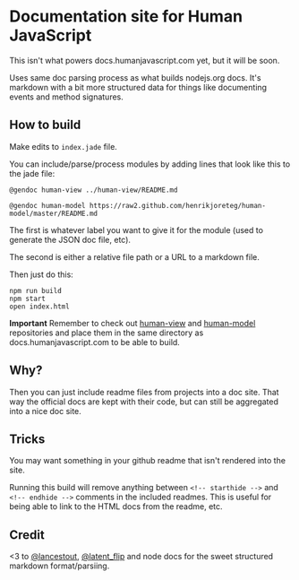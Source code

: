 # Documentation site for Human JavaScript

This isn't what powers docs.humanjavascript.com yet, but it will be soon.

Uses same doc parsing process as what builds nodejs.org docs. It's markdown with a bit more structured data for things like documenting events and method signatures.

## How to build

Make edits to `index.jade` file.

You can include/parse/process modules by adding lines that look like this to the jade file:

```
@gendoc human-view ../human-view/README.md
        
@gendoc human-model https://raw2.github.com/henrikjoreteg/human-model/master/README.md
```
The first is whatever label you want to give it for the module (used to generate the JSON doc file, etc). 

The second is either a relative file path or a URL to a markdown file. 

Then just do this:

```
npm run build
npm start
open index.html
```

**Important**
Remember to check out [human-view](https://github.com/henrikjoreteg/human-view) and [human-model](https://github.com/henrikjoreteg/human-model) repositories and place them in the same directory as docs.humanjavascript.com to be able to build.

## Why?

Then you can just include readme files from projects into a doc site. That way the official docs are kept with their code, but can still be aggregated into a nice doc site.

## Tricks

You may want something in your github readme that isn't rendered into the site.

Running this build will remove anything between `<!-- starthide -->` and `<!-- endhide -->` comments in the included readmes. This is useful for being able to link to the HTML docs from the readme, etc.

## Credit

<3 to [@lancestout](https://twitter.com/lancestout), [@latent_flip](https://twitter.com/philip_roberts) and node docs for the sweet structured markdown format/parsiing.
